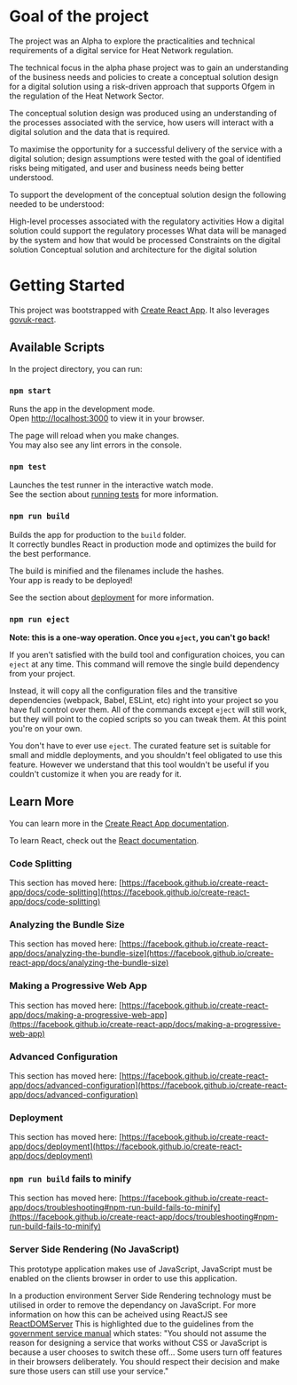 # Goal of the project

The project was an Alpha to explore the practicalities and technical requirements of a digital service for Heat Network regulation.

The technical focus in the alpha phase project was to gain an understanding of the business needs and policies to create a conceptual solution design for a digital solution using a risk-driven approach that supports Ofgem in the regulation of the Heat Network Sector.

The conceptual solution design was produced using an understanding of the processes associated with the service, how users will interact with a digital solution and the data that is required.

To maximise the opportunity for a successful delivery of the service with a digital solution; design assumptions were tested with the goal of identified risks being mitigated, and user and business needs being better understood.

To support the development of the conceptual solution design the following needed to be understood:

High-level processes associated with the regulatory activities
How a digital solution could support the regulatory processes
What data will be managed by the system and how that would be processed
Constraints on the digital solution
Conceptual solution and architecture for the digital solution

# Getting Started

This project was bootstrapped with [Create React App](https://github.com/facebook/create-react-app).
It also leverages [govuk-react](https://github.com/govuk-react/govuk-react).

## Available Scripts

In the project directory, you can run:

### `npm start`

Runs the app in the development mode.\
Open [http://localhost:3000](http://localhost:3000) to view it in your browser.

The page will reload when you make changes.\
You may also see any lint errors in the console.

### `npm test`

Launches the test runner in the interactive watch mode.\
See the section about [running tests](https://facebook.github.io/create-react-app/docs/running-tests) for more information.

### `npm run build`

Builds the app for production to the `build` folder.\
It correctly bundles React in production mode and optimizes the build for the best performance.

The build is minified and the filenames include the hashes.\
Your app is ready to be deployed!

See the section about [deployment](https://facebook.github.io/create-react-app/docs/deployment) for more information.

### `npm run eject`

**Note: this is a one-way operation. Once you `eject`, you can't go back!**

If you aren't satisfied with the build tool and configuration choices, you can `eject` at any time. This command will remove the single build dependency from your project.

Instead, it will copy all the configuration files and the transitive dependencies (webpack, Babel, ESLint, etc) right into your project so you have full control over them. All of the commands except `eject` will still work, but they will point to the copied scripts so you can tweak them. At this point you're on your own.

You don't have to ever use `eject`. The curated feature set is suitable for small and middle deployments, and you shouldn't feel obligated to use this feature. However we understand that this tool wouldn't be useful if you couldn't customize it when you are ready for it.

## Learn More

You can learn more in the [Create React App documentation](https://facebook.github.io/create-react-app/docs/getting-started).

To learn React, check out the [React documentation](https://reactjs.org/).

### Code Splitting

This section has moved here: [https://facebook.github.io/create-react-app/docs/code-splitting](https://facebook.github.io/create-react-app/docs/code-splitting)

### Analyzing the Bundle Size

This section has moved here: [https://facebook.github.io/create-react-app/docs/analyzing-the-bundle-size](https://facebook.github.io/create-react-app/docs/analyzing-the-bundle-size)

### Making a Progressive Web App

This section has moved here: [https://facebook.github.io/create-react-app/docs/making-a-progressive-web-app](https://facebook.github.io/create-react-app/docs/making-a-progressive-web-app)

### Advanced Configuration

This section has moved here: [https://facebook.github.io/create-react-app/docs/advanced-configuration](https://facebook.github.io/create-react-app/docs/advanced-configuration)

### Deployment

This section has moved here: [https://facebook.github.io/create-react-app/docs/deployment](https://facebook.github.io/create-react-app/docs/deployment)

### `npm run build` fails to minify

This section has moved here: [https://facebook.github.io/create-react-app/docs/troubleshooting#npm-run-build-fails-to-minify](https://facebook.github.io/create-react-app/docs/troubleshooting#npm-run-build-fails-to-minify)

### Server Side Rendering (No JavaScript)

This prototype application makes use of JavaScript, JavaScript must be enabled on the clients browser in order to use this application.

In a production environment Server Side Rendering technology must be utilised in order to remove the dependancy on JavaScript.
For more information on how this can be acheived using ReactJS see [ReactDOMServer](https://reactjs.org/docs/react-dom-server.html)
This is highlighted due to the guidelines from the [government service manual](https://www.gov.uk/service-manual/technology/using-progressive-enhancement#do-not-assume-users-turn-off-css-or-javascript) which states:
"You should not assume the reason for designing a service that works without CSS or JavaScript is because a user chooses to switch these off...
Some users turn off features in their browsers deliberately. You should respect their decision and make sure those users can still use your service."
